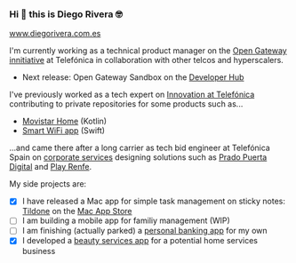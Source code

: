 ### Hi 👋 this is Diego Rivera 🤓
www.diegorivera.com.es

I'm currently working as a technical product manager on the [Open Gateway innitiative](https://opengateway.telefonica.com/en) at Telefónica in collaboration with other telcos and hyperscalers.
- Next release: Open Gateway Sandbox on the [Developer Hub](https://opengateway.telefonica.com/en/developer-hub)

I've previously worked as a tech expert on [Innovation at Telefónica](https://github.com/Telefonica) contributing to private repositories for some products such as...
- [Movistar Home](https://aura.telefonica.com/movistar-home) (Kotlin)
- [Smart WiFi app](https://www.movistar.es/particulares/movil/servicios/app-smartwifi/) (Swift)

...and came there after a long carrier as tech bid engineer at Telefónica Spain on [corporate services](https://www.telefonica.com/en/services/business-services/corporate/) designing solutions such as [Prado Puerta Digital](https://www.museodelprado.es/actualidad/noticia/el-museo-nacional-del-prado-confia-en-telefonica/8e2e93fe-d827-38c6-570f-720fb7b833cf) and [Play Renfe](https://www.renfe.com/es/en/viajar/el-viaje/on-board/playrenfe/que-es-play-renfe).

My side projects are:
- [x] I have released a Mac app for simple task management on sticky notes: [Tildone](https://github.com/diegotid/tildone) on the [Mac App Store](https://apps.apple.com/us/app/tildone/id6473126292)
- [ ] I am building a mobile app for familiy management (WIP)
- [ ] I am finishing (actually parked) a [personal banking app](https://github.com/diegotid/family-banking) for my own
- [x] I developed a [beauty services app](https://github.com/diegotid/beauty-home/blob/main/README.md) for a potential home services business
